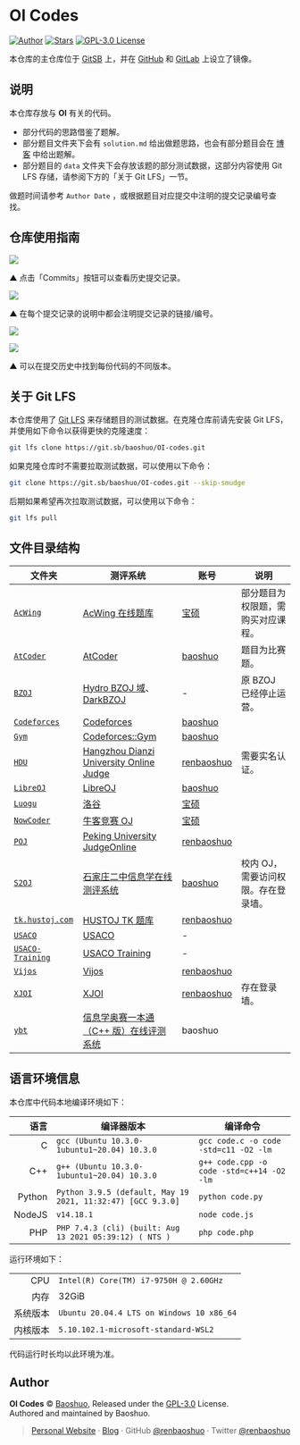 # OI Codes

[![Author](https://img.shields.io/badge/Author-Baoshuo-b68469.svg?style=flat-square)](https://baoshuo.ren) [![Stars](https://img.shields.io/github/stars/renbaoshuo/OI-codes?style=flat-square)](https://github.com/renbaoshuo/OI-codes/stargazers) [![GPL-3.0 License](https://img.shields.io/github/license/renbaoshuo/OI-codes?style=flat-square)](/LICENSE)

本仓库的主仓库位于 [GitSB](https://git.sb/baoshuo/OI-codes) 上，并在 [GitHub](https://github.com/renbaoshuo/OI-codes) 和 [GitLab](https://gitlab.com/baoshuo/OI-codes) 上设立了镜像。

## 说明

本仓库存放与 **OI** 有关的代码。

- 部分代码的思路借鉴了题解。
- 部分题目文件夹下会有 `solution.md` 给出做题思路，也会有部分题目会在 [博客](https://oi.baoshuo.ren/) 中给出题解。
- 部分题目的 `data` 文件夹下会存放该题的部分测试数据，这部分内容使用 Git LFS 存储，请参阅下方的「关于 Git LFS」一节。

做题时间请参考 `Author Date` ，或根据题目对应提交中注明的提交记录编号查找。

## 仓库使用指南

![](https://user-images.githubusercontent.com/47095648/159689834-dfe67eef-b5a2-484c-98a3-745e7a6f7714.png)

▲ 点击「Commits」按钮可以查看历史提交记录。

![](https://user-images.githubusercontent.com/47095648/159689915-f4761f71-c203-4293-a23b-6ee2f77536fe.png)

▲ 在每个提交记录的说明中都会注明提交记录的链接/编号。

![](https://user-images.githubusercontent.com/47095648/159690018-3d7b94e3-4e1d-4712-b26c-8f749c3e0988.png)

![](https://user-images.githubusercontent.com/47095648/159690097-43d2b381-d8a7-4cc6-aa0a-261078285fe1.png)

▲ 可以在提交历史中找到每份代码的不同版本。

## 关于 Git LFS

本仓库使用了 [Git LFS](https://git-lfs.github.com) 来存储题目的测试数据。在克隆仓库前请先安装 Git LFS，并使用如下命令以获得更快的克隆速度：

```bash
git lfs clone https://git.sb/baoshuo/OI-codes.git
```

如果克隆仓库时不需要拉取测试数据，可以使用以下命令：

```bash
git clone https://git.sb/baoshuo/OI-codes.git --skip-smudge
```

后期如果希望再次拉取测试数据，可以使用以下命令：

```bash
git lfs pull
```

## 文件目录结构

| 文件夹                                | 测评系统                                                                               | 账号                                                               | 说明                                |
| ------------------------------------- | -------------------------------------------------------------------------------------- | ------------------------------------------------------------------ | ----------------------------------- |
| [`AcWing`](./AcWing/)                 | [AcWing 在线题库](https://www.acwing.com/problem/)                                     | [宝硕](https://www.acwing.com/user/myspace/index/32848/)           | 部分题目为权限题，需购买对应课程。  |
| [`AtCoder`](./AtCoder/)               | [AtCoder](https://atcoder.jp/contests/archive)                                         | [baoshuo](https://atcoder.jp/users/baoshuo)                        | 题目为比赛题。                      |
| [`BZOJ`](./BZOJ/)                     | [Hydro BZOJ 域](https://hydro.ac/d/bzoj/)、[DarkBZOJ](https://darkbzoj.tk/problems)    | -                                                                  | 原 BZOJ 已经停止运营。              |
| [`Codeforces`](./Codeforces/)         | [Codeforces](https://codeforces.com/problemset)                                        | [baoshuo](https://codeforces.com/profile/baoshuo)                  |                                     |
| [`Gym`](./Gym/)                       | [Codeforces::Gym](https://codeforces.com/gyms)                                         | [baoshuo](https://codeforces.com/profile/baoshuo)                  |                                     |
| [`HDU`](./HDU/)                       | [Hangzhou Dianzi University Online Judge](http://acm.hdu.edu.cn/listproblem.php?vol=1) | [renbaoshuo](http://acm.hdu.edu.cn/userstatus.php?user=renbaoshuo) | 需要实名认证。                      |
| [`LibreOJ`](./LibreOJ/)               | [LibreOJ](https://loj.ac/p)                                                            | [baoshuo](https://loj.ac/u/baoshuo)                                |                                     |
| [`Luogu`](./Luogu/)                   | [洛谷](https://www.luogu.com.cn/problem/list)                                          | [宝硕](https://www.luogu.com.cn/user/168214)                       |                                     |
| [`NowCoder`](./NowCoder/)             | [牛客竞赛 OJ](https://ac.nowcoder.com/acm/problem/list)                                | [宝硕](https://ac.nowcoder.com/acm/contest/profile/742234351)      |                                     |
| [`POJ`](./POJ/)                       | [Peking University JudgeOnline](http://poj.org/problemlist)                            | [renbaoshuo](http://poj.org/userstatus?user_id=renbaoshuo)         |                                     |
| [`S2OJ`](./S2OJ/)                     | [石家庄二中信息学在线测评系统](https://www.sjzezoj.com/problems)                       | [baoshuo](https://www.sjzezoj.com/user/profile/baoshuo)            | 校内 OJ，需要访问权限。存在登录墙。 |
| [`tk.hustoj.com`](./tk.hustoj.com/)   | [HUSTOJ TK 题库](http://tk.hustoj.com/problemset.php)                                  | [renbaoshuo](http://tk.hustoj.com/userinfo.php?user=renbaoshuo)    |                                     |
| [`USACO`](./USACO/)                   | [USACO](https://www.usaco.org)                                                         | -                                                                  |                                     |
| [`USACO-Training`](./USACO-Training/) | [USACO Training](https://train.usaco.org/)                                             | -                                                                  |                                     |
| [`Vijos`](./Vijos/)                   | [Vijos](https://vijos.org/p)                                                           | [renbaoshuo](https://vijos.org/user/145797)                        |                                     |
| [`XJOI`](./XJOI/)                     | [XJOI](https://xjoi.net/problemlist)                                                   | [renbaoshuo](https://xjoi.net/user/profile/renbaoshuo)             | 存在登录墙。                        |
| [`ybt`](./ybt/)                       | [信息学奥赛一本通（C++ 版）在线评测系统](http://ybt.ssoier.cn:8088/problem_list.php)   | baoshuo                                                            |                                     |

## 语言环境信息

本仓库中代码本地编译环境如下：

|   语言 | 编译器版本                                                  | 编译命令                                  |
| -----: | ----------------------------------------------------------- | ----------------------------------------- |
|      C | `gcc (Ubuntu 10.3.0-1ubuntu1~20.04) 10.3.0`                 | `gcc code.c -o code -std=c11 -O2 -lm`     |
|    C++ | `g++ (Ubuntu 10.3.0-1ubuntu1~20.04) 10.3.0`                 | `g++ code.cpp -o code -std=c++14 -O2 -lm` |
| Python | `Python 3.9.5 (default, May 19 2021, 11:32:47) [GCC 9.3.0]` | `python code.py`                          |
| NodeJS | `v14.18.1`                                                  | `node code.js`                            |
|    PHP | `PHP 7.4.3 (cli) (built: Aug 13 2021 05:39:12) ( NTS )`     | `php code.php`                            |

运行环境如下：

|          |                                           |
| -------: | :---------------------------------------- |
|      CPU | `Intel(R) Core(TM) i7-9750H @ 2.60GHz`    |
|     内存 | 32GiB                                     |
| 系统版本 | `Ubuntu 20.04.4 LTS on Windows 10 x86_64` |
| 内核版本 | `5.10.102.1-microsoft-standard-WSL2`      |

代码运行时长均以此环境为准。

## Author

**OI Codes** © [Baoshuo](https://github.com/renbaoshuo), Released under the [GPL-3.0](./LICENSE) License.<br>
Authored and maintained by Baoshuo.

> [Personal Website](https://baoshuo.ren) · [Blog](https://blog.baoshuo.ren) · GitHub [@renbaoshuo](https://github.com/renbaoshuo) · Twitter [@renbaoshuo](https://twitter.com/renbaoshuo)
